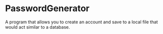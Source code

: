 # PasswordGenerator
A program that allows you to create an account and save to a local file that would act similar to a database.
